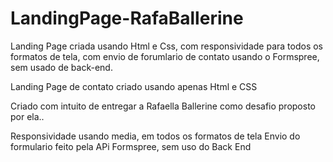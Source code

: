 # LandingPage-RafaBallerine
Landing Page criada usando Html e Css, com responsividade para todos os formatos de tela, com envio de forumlario de contato usando o Formspree, sem usado de back-end.

Landing Page de contato criado usando apenas Html e CSS

Criado com intuito de entregar a Rafaella Ballerine como desafio proposto por ela..

Responsividade usando media, em todos os formatos de tela
Envio do formulario feito pela APi Formspree, sem uso do Back End
